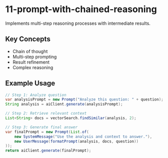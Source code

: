 # 11-prompt-with-chained-reasoning

Implements multi-step reasoning processes with intermediate results.

## Key Concepts
- Chain of thought
- Multi-step prompting
- Result refinement
- Complex reasoning

## Example Usage
```java
// Step 1: Analyze question
var analysisPrompt = new Prompt("Analyze this question: " + question);
String analysis = aiClient.generate(analysisPrompt);

// Step 2: Retrieve relevant context
List<String> docs = vectorSearch.findSimilar(analysis, 2);

// Step 3: Generate final answer
var finalPrompt = new Prompt(List.of(
    new SystemMessage("Use the analysis and context to answer."),
    new UserMessage(formatPrompt(analysis, docs, question))
));
return aiClient.generate(finalPrompt);
```